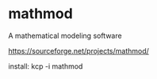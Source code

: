 # mathmod
A mathematical modeling software


https://sourceforge.net/projects/mathmod/


install: kcp -i mathmod

